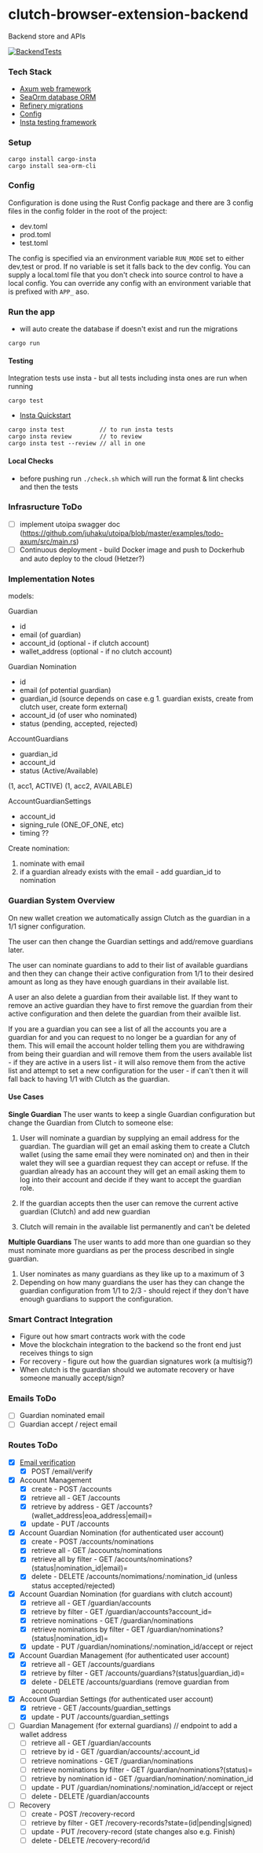 # clutch-browser-extension-backend
Backend store and APIs

[![BackendTests](https://github.com/clutch-wallet/clutch-browser-extension-backend/actions/workflows/linux-ci.yml/badge.svg)](https://github.com/clutch-wallet/clutch-browser-extension-backend/actions/workflows/linux-ci.yml)

### Tech Stack

* [Axum web framework](https://github.com/tokio-rs/axum)
* [SeaOrm database ORM](https://www.sea-ql.org/SeaORM/docs/index/)
* [Refinery migrations](https://github.com/rust-db/refinery)
* [Config](https://github.com/mehcode/config-rs)
* [Insta testing framework](https://insta.rs/)

### Setup

```
cargo install cargo-insta
cargo install sea-orm-cli
```

### Config

Configuration is done using the Rust Config package and there are 3 config files in the config folder in the root of the project:

* dev.toml
* prod.toml
* test.toml

The config is specified via an environment variable `RUN_MODE` set to either dev,test or prod. If no variable is set it falls back to the dev config. You can supply a local.toml file that you don't check into source control to have a local config. You can override any config with an environment variable that is prefixed with `APP_` aso.

### Run the app

* will auto create the database if doesn't exist and run the migrations

```
cargo run 
```

#### Testing

Integration tests use insta - but all tests including insta ones are run when running

```
cargo test
```

* [Insta Quickstart](https://insta.rs/docs/quickstart/) 

```
cargo insta test          // to run insta tests
cargo insta review        // to review
cargo insta test --review // all in one
```

#### Local Checks

* before pushing run `./check.sh` which will run the format & lint checks and then the tests

### Infrasructure ToDo

- [ ] implement utoipa swagger doc (https://github.com/juhaku/utoipa/blob/master/examples/todo-axum/src/main.rs)
- [ ] Continuous deployment - build Docker image and push to Dockerhub and auto deploy to the cloud (Hetzer?)

### Implementation Notes

models:

Guardian
- id
- email (of guardian)
- account_id (optional - if clutch account)
- wallet_address (optional - if no clutch account)

Guardian Nomination
- id 
- email (of potential guardian)
- guardian_id (source depends on case e.g 1. guardian exists, create from clutch user, create form external)
- account_id (of user who nominated)
- status (pending, accepted, rejected)

AccountGuardians
- guardian_id
- account_id
- status (Active/Available)

(1, acc1, ACTIVE)
(1, acc2, AVAILABLE)

AccountGuardianSettings
- account_id
- signing_rule (ONE_OF_ONE, etc)
- timing ??

Create nomination:
1. nominate with email 
2. if a guardian already exists with the email - add guardian_id to nomination

### Guardian System Overview

On new wallet creation we automatically assign Clutch as the guardian in a 1/1 signer configuration. 

The user can then change the Guardian settings and add/remove guardians later.

The user can nominate guardians to add to their list of available guardians and then they can change their active configuration from 1/1 to their desired amount as long as they have enough guardians in their available list. 

A user an also delete a guardian from their available list. If they want to remove an active guardian they have to first remove the guardian from their active configuration and then delete the guardian from their availble list.

If you are a guardian you can see a list of all the accounts you are a guardian for and you can request to no longer be a guardian for any of them. This will email the account holder telling them you are withdrawing from being their guardian and will remove them from the users available list - if they are active in a users list - it will also remove them from the active list and attempt to set a new configuration for the user - if can't then it will fall back to having 1/1 with Clutch as the guardian. 

#### Use Cases

**Single Guardian**
The user wants to keep a single Guardian configuration but change the Guardian from Clutch to someone else:

1. User will nominate a guardian by supplying an email address for the guardian. The guardian will get an email asking them to create a Clutch wallet (using the same email they were nominated on) and then in their walet they will see a guardian request they can accept or refuse. If the guardian already has an account they will get an email asking them to log into their account and decide if they want to accept the guardian role.

2. If the guardian accepts then the user can remove the current active guardian (Clutch) and add new guardian

3. Clutch will remain in the available list permanently and can't be deleted

**Multiple Guardians**
The user wants to add more than one guardian so they must nominate more guardians as per the process described in single guardian. 

1. User nominates as many guardians as they like up to a maximum of 3
1. Depending on how many guardians the user has they can change the guardian configuration from 1/1 to 2/3 - should reject if they don't have enough guardians to support the configuration. 

### Smart Contract Integration

* Figure out how smart contracts work with the code 
* Move the blockchain integration to the backend so the front end just receives things to sign
* For recovery - figure out how the guardian signatures work (a multisig?) 
* When clutch is the guardian should we automate recovery or have someone manually accept/sign?

### Emails ToDo
- [ ] Guardian nominated email
- [ ] Guardian accept / reject email

### Routes ToDo

- [x] [Email verification](https://github.com/clutch-wallet/clutch-browser-extension-backend/issues/1)
  - [x] POST /email/verify
- [x] Account Management
  - [x] create - POST /accounts
  - [x] retrieve all - GET /accounts
  - [x] retrieve by address - GET /accounts?(wallet_address|eoa_address|email)=
  - [x] update - PUT /accounts
- [x] Account Guardian Nomination (for authenticated user account)
  - [x] create - POST /accounts/nominations
  - [x] retrieve all - GET /accounts/nominations
  - [x] retrieve all by filter - GET /accounts/nominations?(status|nomination_id|email)=
  - [x] delete - DELETE /accounts/nomimations/:nomination_id (unless status accepted/rejected)
- [x] Account Guardian Nomination (for guardians with clutch account)
  - [x] retrieve all - GET /guardian/accounts
  - [x] retrieve by filter - GET /guardian/accounts?account_id=
  - [x] retrieve nominations - GET /guardian/nominations
  - [x] retrieve nominations by filter - GET /guardian/nominations?(status|nomination_id)=
  - [x] update - PUT /guardian/nominations/:nomination_id/accept or reject
- [x] Account Guardian Management (for authenticated user account)
  - [x] retrieve all - GET /accounts/guardians
  - [x] retrieve by filter - GET /accounts/guardians?(status|guardian_id)=
  - [x] delete - DELETE /accounts/guardians (remove guardian from account)  
- [x] Account Guardian Settings (for authenticated user account)
  - [x] retrieve - GET /accounts/guardian_settings
  - [x] update - PUT /accounts/guardian_settings
- [ ] Guardian Management (for external guardians)
   // endpoint to add a wallet address 
  - [ ] retrieve all - GET /guardian/accounts
  - [ ] retrieve by id - GET /guardian/accounts/:account_id
  - [ ] retrieve nominations - GET /guardian/nominations
  - [ ] retrieve nominations by filter - GET /guardian/nominations?(status)=
  - [ ] retrieve by nomination id - GET /guardian/nomination/:nomination_id
  - [ ] update - PUT /guardian/nominations/:nomination_id/accept or reject 
  - [ ] delete - DELETE /guardian/accounts
- [ ] Recovery
  - [ ] create - POST /recovery-record
  - [ ] retrieve by filter - GET /recovery-records?state=(id|pending|signed)
  - [ ] update - PUT /recovery-record (state changes also e.g. Finish)
  - [ ] delete - DELETE /recovery-record/id